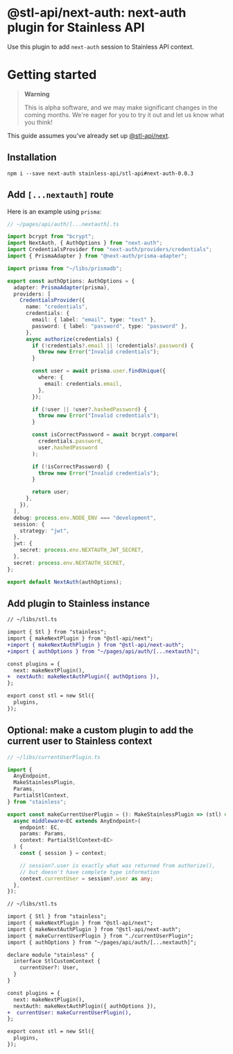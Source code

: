 # @stl-api/next-auth: next-auth plugin for Stainless API

Use this plugin to add `next-auth` session to Stainless API
context.

# Getting started

> **Warning**
>
> This is alpha software, and we may make significant changes in the coming months.
> We're eager for you to try it out and let us know what you think!

This guide assumes you've already set up [@stl-api/next](/packages/next).

## Installation

```
npm i --save next-auth stainless-api/stl-api#next-auth-0.0.3
```

## Add `[...nextauth]` route

Here is an example using `prisma`:

```ts
// ~/pages/api/auth/[...nextauth].ts

import bcrypt from "bcrypt";
import NextAuth, { AuthOptions } from "next-auth";
import CredentialsProvider from "next-auth/providers/credentials";
import { PrismaAdapter } from "@next-auth/prisma-adapter";

import prisma from "~/libs/prismadb";

export const authOptions: AuthOptions = {
  adapter: PrismaAdapter(prisma),
  providers: [
    CredentialsProvider({
      name: "credentials",
      credentials: {
        email: { label: "email", type: "text" },
        password: { label: "password", type: "password" },
      },
      async authorize(credentials) {
        if (!credentials?.email || !credentials?.password) {
          throw new Error("Invalid credentials");
        }

        const user = await prisma.user.findUnique({
          where: {
            email: credentials.email,
          },
        });

        if (!user || !user?.hashedPassword) {
          throw new Error("Invalid credentials");
        }

        const isCorrectPassword = await bcrypt.compare(
          credentials.password,
          user.hashedPassword
        );

        if (!isCorrectPassword) {
          throw new Error("Invalid credentials");
        }

        return user;
      },
    }),
  ],
  debug: process.env.NODE_ENV === "development",
  session: {
    strategy: "jwt",
  },
  jwt: {
    secret: process.env.NEXTAUTH_JWT_SECRET,
  },
  secret: process.env.NEXTAUTH_SECRET,
};

export default NextAuth(authOptions);
```

## Add plugin to Stainless instance

```diff
// ~/libs/stl.ts

import { Stl } from "stainless";
import { makeNextPlugin } from "@stl-api/next";
+import { makeNextAuthPlugin } from "@stl-api/next-auth";
+import { authOptions } from "~/pages/api/auth/[...nextauth]";

const plugins = {
  next: makeNextPlugin(),
+  nextAuth: makeNextAuthPlugin({ authOptions }),
};

export const stl = new Stl({
  plugins,
});
```

## Optional: make a custom plugin to add the current user to Stainless context

```ts
// ~/libs/currentUserPlugin.ts

import {
  AnyEndpoint,
  MakeStainlessPlugin,
  Params,
  PartialStlContext,
} from "stainless";

export const makeCurrentUserPlugin = (): MakeStainlessPlugin => (stl) => ({
  async middleware<EC extends AnyEndpoint>(
    endpoint: EC,
    params: Params,
    context: PartialStlContext<EC>
  ) {
    const { session } = context;

    // session?.user is exactly what was returned from authorize(),
    // but doesn't have complete type information
    context.currentUser = session?.user as any;
  },
});
```

```diff
// ~/libs/stl.ts

import { Stl } from "stainless";
import { makeNextPlugin } from "@stl-api/next";
import { makeNextAuthPlugin } from "@stl-api/next-auth";
import { makeCurrentUserPlugin } from "./currentUserPlugin";
import { authOptions } from "~/pages/api/auth/[...nextauth]";

declare module "stainless" {
  interface StlCustomContext {
    currentUser?: User,
  }
}

const plugins = {
  next: makeNextPlugin(),
  nextAuth: makeNextAuthPlugin({ authOptions }),
+  currentUser: makeCurrentUserPlugin(),
};

export const stl = new Stl({
  plugins,
});
```
